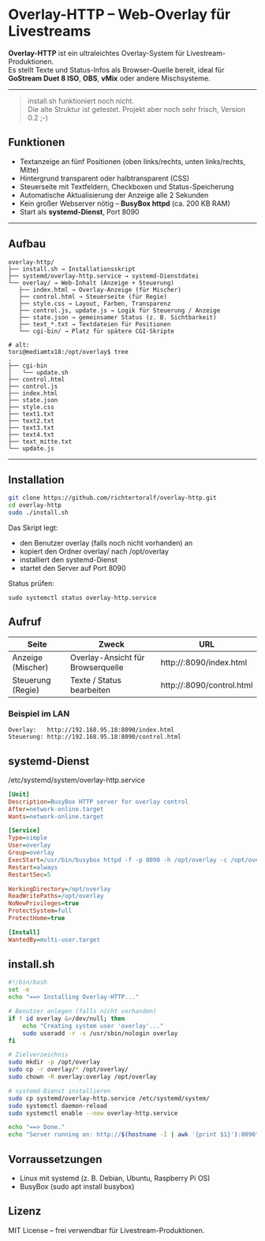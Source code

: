 # Overlay-HTTP – Web-Overlay für Livestreams

**Overlay-HTTP** ist ein ultraleichtes Overlay-System für Livestream-Produktionen.  
Es stellt Texte und Status-Infos als Browser-Quelle bereit, ideal für **GoStream Duet 8 ISO**, **OBS**, **vMix** oder andere Mischsysteme.

---
> install.sh funktioniert noch nicht.  
> Die alte Struktur ist getestet. Projekt aber noch sehr frisch, Version 0.2 ;-)

## Funktionen

- Textanzeige an fünf Positionen (oben links/rechts, unten links/rechts, Mitte)
- Hintergrund transparent oder halbtransparent (CSS)
- Steuerseite mit Textfeldern, Checkboxen und Status-Speicherung
- Automatische Aktualisierung der Anzeige alle 2 Sekunden
- Kein großer Webserver nötig – **BusyBox httpd** (ca. 200 KB RAM)
- Start als **systemd-Dienst**, Port 8090

---

## Aufbau

```
overlay-http/
├── install.sh → Installationsskript
├── systemd/overlay-http.service → systemd-Dienstdatei
└── overlay/ → Web-Inhalt (Anzeige + Steuerung)
   ├── index.html → Overlay-Anzeige (für Mischer)
   ├── control.html → Steuerseite (für Regie)
   ├── style.css → Layout, Farben, Transparenz
   ├── control.js, update.js → Logik für Steuerung / Anzeige
   ├── state.json → gemeinsamer Status (z. B. Sichtbarkeit)
   ├── text_*.txt → Textdateien für Positionen
   └── cgi-bin/ → Platz für spätere CGI-Skripte
```
```
# alt:
tori@mediamtx18:/opt/overlay$ tree
.
├── cgi-bin
│   └── update.sh
├── control.html
├── control.js
├── index.html
├── state.json
├── style.css
├── text1.txt
├── text2.txt
├── text3.txt
├── text4.txt
├── text_mitte.txt
└── update.js
```

---

## Installation

```bash
git clone https://github.com/richtertoralf/overlay-http.git
cd overlay-http
sudo ./install.sh
```
Das Skript legt:  
- den Benutzer overlay (falls noch nicht vorhanden) an
- kopiert den Ordner overlay/ nach /opt/overlay
- installiert den systemd-Dienst
- startet den Server auf Port 8090

Status prüfen:
```
sudo systemctl status overlay-http.service

```
## Aufruf
|Seite|	Zweck|	URL|
|--|--|--|
|Anzeige (Mischer) |	Overlay-Ansicht für Browserquelle	| http://<IP>:8090/index.html |
|Steuerung (Regie)| Texte / Status bearbeiten |	http://<IP>:8090/control.html |

### Beispiel im LAN
```
Overlay:   http://192.168.95.18:8090/index.html
Steuerung: http://192.168.95.18:8090/control.html

```
## systemd-Dienst
/etc/systemd/system/overlay-http.service
```ini
[Unit]
Description=BusyBox HTTP server for overlay control
After=network-online.target
Wants=network-online.target

[Service]
Type=simple
User=overlay
Group=overlay
ExecStart=/usr/bin/busybox httpd -f -p 8090 -h /opt/overlay -c /opt/overlay/cgi-bin
Restart=always
RestartSec=5

WorkingDirectory=/opt/overlay
ReadWritePaths=/opt/overlay
NoNewPrivileges=true
ProtectSystem=full
ProtectHome=true

[Install]
WantedBy=multi-user.target

```

## install.sh
```bash
#!/bin/bash
set -e
echo "==> Installing Overlay-HTTP..."

# Benutzer anlegen (falls nicht vorhanden)
if ! id overlay &>/dev/null; then
    echo "Creating system user 'overlay'..."
    sudo useradd -r -s /usr/sbin/nologin overlay
fi

# Zielverzeichnis
sudo mkdir -p /opt/overlay
sudo cp -r overlay/* /opt/overlay/
sudo chown -R overlay:overlay /opt/overlay

# systemd-Dienst installieren
sudo cp systemd/overlay-http.service /etc/systemd/system/
sudo systemctl daemon-reload
sudo systemctl enable --now overlay-http.service

echo "==> Done."
echo "Server running on: http://$(hostname -I | awk '{print $1}'):8090"

```

## Vorraussetzungen
- Linux mit systemd (z. B. Debian, Ubuntu, Raspberry Pi OS)
- BusyBox (sudo apt install busybox)

## Lizenz
MIT License – frei verwendbar für Livestream-Produktionen.
